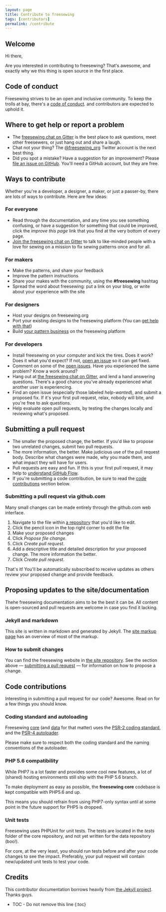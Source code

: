 ```yaml
---
layout: page
title: Contribute to freesewing
tags: [contributors]
permalink: /contribute
---
```

## Welcome

Hi there, 

Are you interested in contributing to freesewing? 
That's awesome, and exactly why we this thing is open source in the first place.

## Code of conduct

Freesewing strives to be an open and inclusive community.
To keep the trolls at bay, there's a [code of conduct](/about/code-of-conduct). 
and contributors are expected to uphold it.

## Where to get help or report a problem

- The [freesewing chat on Gitter](https://gitter.im/freesewing/freesewing) is the best place to ask questions, 
meet other freesewers, or just hang out and share a laugh.
- Chat not your thing? The [@freesewing_org](https://twitter.com/freesewing_org) 
Twitter account is the next best thing.
- Did you spot a mistake? Have a suggestion for an improvement? 
Please [file an issue on GitHub](https://github.com/freesewing/freesewing.github.io/issues/new). 
You'll need a GitHub account, but they are free.

## Ways to contribute

Whether you're a developer, a designer, a maker, or just a passer-by, 
there are lots of ways to contribute. Here are few ideas:

### For everyone

- Read through the documentation, and any time you see something confusing, 
or have a suggestion for something that could be improved, click the
 _improve this page_ link that you find at the very bottom of every page. 
- [Join the freesewing chat on Gitter](https://gitter.im/freesewing/freesewing) to talk to like-minded people with a love for sewing on a mission
to fix sewing patterns once and for all.

### For makers

- Make the patterns, and share your feedback
- Improve the pattern instructions
- Share your makes with the community, using the **#freesewing** hashtag
- Spread the word about freesewing: put a link on your blog, or write about your experience with the site

### For designers

- Host your designs on freesewing.org
- Port your existing designs to the freesewing platform (You can [get help with that](/contact))
- Build [your pattern business](/business) on the freesewing platform

### For developers

- Install freesewing on your computer and kick the tires. Does it work?
Does it what you'd expect? If not, [open an issue](https://github.com/freesewing/freesewing.github.io/issues/new) so it can get fixed.
- Comment on some of the [open issues](/issues). 
Have you experienced the same problem? Know a work around? 
- Hang out at [the freesewing chat on Gitter](https://gitter.im/freesewing/freesewing), and lend a hand answering questions. 
There's a good chance you've already experienced what another user is experiencing.
- Find an open issue (especially those labeled _help-wanted_), and submit a proposed fix. 
If it's your first pull request, relax, nobody will bite, and you're free to ask questions.
- Help evaluate open pull requests, by testing the changes locally and reviewing what's proposed.

## Submitting a pull request

- The smaller the proposed change, the better. If you'd like to propose two unrelated changes, submit two pull requests.
- The more information, the better. Make judicious use of the pull request body. 
Describe what changes were made, why you made them, and what impact they will have for users.
- Pull requests are easy and fun. If this is your first pull request, it may help to [understand GitHub Flow](https://guides.github.com/introduction/flow/).
- If you're submitting a code contribution, be sure to read the [code contributions](#code-contributions) section below.

### Submitting a pull request via github.com

Many small changes can be made entirely through the github.com web interface.


1. Navigate to the file within [a repository](/docs/repositories) that you'd like to edit.
2. Click the pencil icon in the top right corner to edit the file
3. Make your proposed changes
4. Click _Propose file change_.
5. Click _Create pull request_.
6. Add a descriptive title and detailed description for your proposed change. The more information the better.
7. Click _Create pull request_.

That's it! You'll be automatically subscribed to receive updates as others review your proposed change and provide feedback.

## Proposing updates to the site/documentation

Thehe freesewing documentation aims to be the best it can be. 
All content is open-sourced and pull requests are welcome in case you find it lacking.

### Jekyll and markdown
This site is written in markdown and generated by Jekyll.
The [site markup page](/docs/site/markup) has an overview of most of the markup. 

### How to submit changes

You can find the freesewing website in [the site repository](https://github.com/freesewing/site). 
See the section above &mdash; [submitting a pull request](#submitting-a-pull-request) &mdash;
for information on how to propose a change.

## Code contributions

Interesting in submitting a pull request for our code? Awesome. Read on for a few things you should know.

### Coding standard and autoloading

Freesewing [core](https://github.com/freesewing/core) (and [data](https://github.com/freesewing/core) for that matter) uses the [PSR-2 coding standard](http://www.php-fig.org/psr/psr-2/), 
and the [PSR-4 autoloader](http://www.php-fig.org/psr/psr-4/). 

Please make sure to respect both the coding standard and the naming conventions of the autoloader. 

### PHP 5.6 compatibility

While PHP7 is a lot faster and provides some cool new features, a lot of (shared) hosting
environments still ship with the PHP 5.6 branch.

To make deployment as easy as possible, the **freesewing core** codebase is kept compatible
with PHP5.6 and up.

This means you should refrain from using PHP7-only syntax until at some point in the future support for PHP5 is dropped.

### Unit tests

Freesewing uses PHPUnit for unit tests. The tests are located in the _tests_ folder of the core repository, and not yet written for the data repository (boo!).

For core, at the very least, you should run tests before and after your code changes to see
the impact. Preferably, your pull request will contain new/updated unit tests to test your code.

## Credits

This contributor documentation borrows heavily from 
[the Jekyll project](http://jekyllrb.com/docs/contributing/). Thanks guys.


* TOC - Do not remove this line
{:toc}


